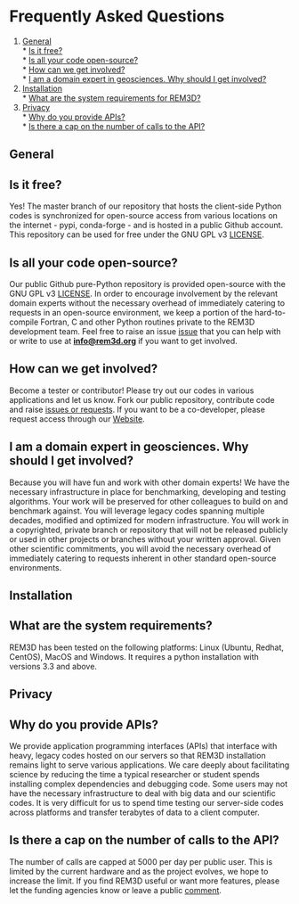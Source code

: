 Frequently Asked Questions
==========================

  1. [General](#general)  
    * [Is it free?](#is-it-free)  
    * [Is all your code open-source?](#is-all-your-code-open-source)  
    * [How can we get involved?](#how-can-we-get-involved)  
    * [I am a domain expert in geosciences. Why should I get involved?](#i-am-a-domain-expert-in-geosciences-why-should-i-get-involved)  
  2. [Installation](#installation)  
    * [What are the system requirements for REM3D?](#what-are-the-system-requirements-for-rem3d)  
  3. [Privacy](#privacy)  
    * [Why do you provide APIs?](#why_do_you_provide_apis)  
    * [Is there a cap on the number of calls to the API?](#is-there-a-cap-on-the-number-of-calls-to-the-api) 


General
-------

Is it free?
-----------

Yes! The master branch of our repository that hosts the client-side Python codes is synchronized for open-source access from various locations on the internet - pypi, conda-forge - and is hosted in a public Github account. This repository can be used for free under the GNU GPL v3 [LICENSE](../LICENSE).

Is all your code open-source?
----------------------------

Our public Github pure-Python repository is provided open-source with the GNU GPL v3 [LICENSE](../LICENSE). In order to encourage involvement by the relevant domain experts without the necessary overhead of immediately catering to requests in an open-source environment, we keep a portion of the hard-to-compile Fortran, C and other Python routines private to the REM3D development team. Feel free to raise an issue [issue](https://github.com/globalseismology/rem3d/issues) that you can help with or write to use at **info@rem3d.org** if you want to get involved.

How can we get involved?
------------------------

Become a tester or contributor! Please try out our codes in various applications and let us know. Fork our public repository, contribute code and raise [issues or requests](https://github.com/globalseismology/rem3d/issues). If you want to be a co-developer, please request access through our [Website](http://rem3d.org/join-us/github).

I am a domain expert in geosciences. Why should I get involved?
---------------------------------------------------------------

Because you will have fun and work with other domain experts! We have the necessary infrastructure in place for benchmarking, developing and testing algorithms. Your work will be preserved for other colleagues to build on and benchmark against. You will leverage legacy codes spanning multiple decades, modified and optimized for modern infrastructure. You will work in a copyrighted, private branch or repository that will not be released publicly or used in other projects or branches without your written approval. Given other scientific commitments, you will avoid the necessary overhead of immediately catering to requests inherent in other standard open-source environments.

Installation
------------

What are the system requirements?
--------------------------------

REM3D has been tested on the following platforms: Linux (Ubuntu, Redhat, CentOS), MacOS and Windows. It requires a python installation with versions 3.3 and above.

Privacy
-------

Why do you provide APIs?
------------------------

We provide application programming interfaces (APIs) that interface with heavy, legacy codes hosted on our servers so that REM3D installation remains light to serve various applications. We care deeply about facilitating science by reducing the time a typical researcher or student spends installing complex dependencies and debugging code. Some users may not have the necessary infrastructure to deal with big data and our scientific codes. It is very difficult for us to spend time testing our server-side codes across platforms and transfer terabytes of data to a client computer. 

Is there a cap on the number of calls to the API?
-------------------------------------------------

The number of calls are capped at 5000 per day per public user. This is limited by the current hardware and as the project evolves, we hope to increase the limit. If you find REM3D useful or want more features, please let the funding agencies know or leave a public [comment](https://github.com/globalseismology/rem3d/issues).
